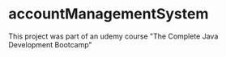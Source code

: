 # accountManagementSystem
This project was part of an udemy course "The Complete Java Development Bootcamp"
